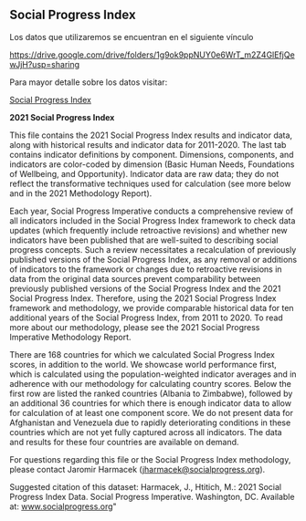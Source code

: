 ## Social Progress Index

Los datos que utilizaremos se encuentran en el siguiente vínculo

https://drive.google.com/drive/folders/1g9ok9ppNUY0e6WrT_m2Z4GlEfjQewJjH?usp=sharing

Para mayor detalle sobre los datos visitar:

[Social Progress Index](https://www.socialprogress.org/index/global)


**2021 Social Progress Index**

This file contains the 2021 Social Progress Index results and indicator data, along with historical results and indicator data for 2011-2020. The last tab contains indicator definitions by component. Dimensions, components, and indicators are color-coded by dimension (Basic Human Needs, Foundations of Wellbeing, and Opportunity). Indicator data are raw data; they do not reflect the transformative techniques used for calculation (see more below and in the 2021 Methodology Report).

Each year, Social Progress Imperative conducts a comprehensive review of all indicators included in the Social Progress Index framework to check data updates (which frequently include retroactive revisions) and whether new indicators have been published that are well-suited to describing social progress concepts. Such a review necessitates a recalculation of previously published versions of the Social Progress Index, as any removal or additions of indicators to the framework or changes due to retroactive revisions in data from the original data sources prevent comparability between previously published versions of the Social Progress Index and the 2021 Social Progress Index. Therefore, using the 2021 Social Progress Index framework and methodology, we provide comparable historical data for ten additional years of the Social Progress Index, from 2011 to 2020. To read more about our methodology, please see the 2021 Social Progress Imperative Methodology Report.

There are 168 countries for which we calculated Social Progress Index scores, in addition to the world. We showcase world performance first, which is calculated using the population-weighted indicator averages and in adherence with our methodology for calculating country scores. Below the first row are listed the ranked countries (Albania to Zimbabwe), followed by an additional 36 countries for which there is enough indicator data to allow for calculation of at least one component score. We do not present data for Afghanistan and Venezuela due to rapidly deteriorating conditions in these countries which are not yet fully captured across all indicators. The data and results for these four countries are available on demand.

For questions regarding this file or the Social Progress Index methodology, please contact Jaromir Harmacek (jharmacek@socialprogress.org).

Suggested citation of this dataset:
Harmacek, J., Htitich, M.: 2021 Social Progress Index Data. Social Progress Imperative. Washington, DC. Available at: www.socialprogress.org"